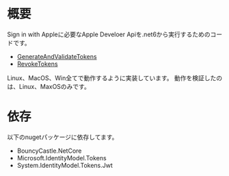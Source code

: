 # 概要
Sign in with Appleに必要なApple Develoer Apiを.net6から実行するためのコードです。
- [GenerateAndValidateTokens](#https://developer.apple.com/documentation/sign_in_with_apple/generate_and_validate_tokens)
- [RevokeTokens](#https://developer.apple.com/documentation/sign_in_with_apple/revoke_tokens)

Linux、MacOS、Win全てで動作するように実装しています。
動作を検証したのは、Linux、MaxOSのみです。

# 依存
以下のnugetパッケージに依存してます。
- BouncyCastle.NetCore
- Microsoft.IdentityModel.Tokens
- System.IdentityModel.Tokens.Jwt

